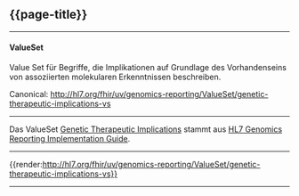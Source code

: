 ## {{page-title}}

---

#### ValueSet

Value Set für Begriffe, die Implikationen auf Grundlage des Vorhandenseins von assoziierten molekularen Erkenntnissen beschreiben.

Canonical: http://hl7.org/fhir/uv/genomics-reporting/ValueSet/genetic-therapeutic-implications-vs

---

Das ValueSet [Genetic Therapeutic Implications](http://hl7.org/fhir/uv/genomics-reporting/STU2/ValueSet-genetic-therapeutic-implications-vs.html) stammt aus [HL7 Genomics Reporting Implementation Guide](http://hl7.org/fhir/uv/genomics-reporting/STU2/).

---

{{render:http://hl7.org/fhir/uv/genomics-reporting/ValueSet/genetic-therapeutic-implications-vs}}

---